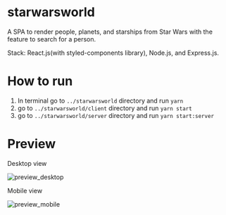 # starwarsworld

A SPA to render people, planets, and starships from Star Wars with the feature to search for a person.

Stack: React.js(with styled-components library), Node.js, and Express.js.

# How to run

1. In terminal go to `../starwarsworld` directory and run `yarn`
2. go to `../starwarsworld/client` directory and run `yarn start`
3. go to `../starwarsworld/server` directory and run `yarn start:server`

# Preview

Desktop view

![preview_desktop](https://user-images.githubusercontent.com/74286846/149349041-67eacfd2-3f72-4438-9f5a-57ef62455228.gif)

Mobile view

![preview_mobile](https://user-images.githubusercontent.com/74286846/149349052-bde53b5a-df49-4d14-a74f-047729c69722.gif)

